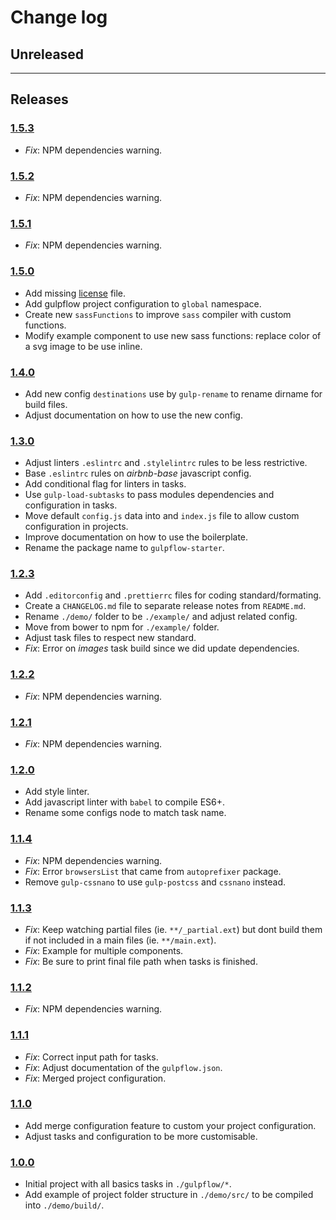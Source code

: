 # Change log

## Unreleased

---

## Releases

### [1.5.3](https://github.com/essomia/gulpflow-starter/compare/1.5.2...1.5.3)

- _Fix_: NPM dependencies warning.

### [1.5.2](https://github.com/essomia/gulpflow-starter/compare/1.5.1...1.5.2)

- _Fix_: NPM dependencies warning.

### [1.5.1](https://github.com/essomia/gulpflow-starter/compare/1.5.0...1.5.1)

- _Fix_: NPM dependencies warning.

### [1.5.0](https://github.com/essomia/gulpflow-starter/compare/1.4.0...1.5.0)

- Add missing [license](./LICENSE) file.
- Add gulpflow project configuration to `global` namespace.
- Create new `sassFunctions` to improve `sass` compiler with custom functions.
- Modify example component to use new sass functions: replace color of a svg image to be use inline.

### [1.4.0](https://github.com/essomia/gulpflow-starter/compare/1.3.0...1.4.0)

- Add new config `destinations` use by `gulp-rename` to rename dirname for build files.
- Adjust documentation on how to use the new config.

### [1.3.0](https://github.com/essomia/gulpflow-starter/compare/1.2.3...1.3.0)

- Adjust linters `.eslintrc` and `.stylelintrc` rules to be less restrictive.
- Base `.eslintrc` rules on _airbnb-base_ javascript config.
- Add conditional flag for linters in tasks.
- Use `gulp-load-subtasks` to pass modules dependencies and configuration in tasks.
- Move default `config.js` data into and `index.js` file to allow custom configuration in projects.
- Improve documentation on how to use the boilerplate.
- Rename the package name to `gulpflow-starter`.

### [1.2.3](https://github.com/essomia/gulpflow-starter/compare/1.2.2...1.2.3)

- Add `.editorconfig` and `.prettierrc` files for coding standard/formating.
- Create a `CHANGELOG.md` file to separate release notes from `README.md`.
- Rename `./demo/` folder to be `./example/` and adjust related config.
- Move from bower to npm for `./example/` folder.
- Adjust task files to respect new standard.
- _Fix_: Error on _images_ task build since we did update dependencies.

### [1.2.2](https://github.com/essomia/gulpflow-starter/compare/1.2.1...1.2.2)

- _Fix_: NPM dependencies warning.

### [1.2.1](https://github.com/essomia/gulpflow-starter/compare/1.2.0...1.2.1)

- _Fix_: NPM dependencies warning.

### [1.2.0](https://github.com/essomia/gulpflow-starter/compare/1.1.4...1.2.0)

- Add style linter.
- Add javascript linter with `babel` to compile ES6+.
- Rename some configs node to match task name.

### [1.1.4](https://github.com/essomia/gulpflow-starter/compare/1.1.3...1.1.4)

- _Fix_: NPM dependencies warning.
- _Fix_: Error `browsersList` that came from `autoprefixer` package.
- Remove `gulp-cssnano` to use `gulp-postcss` and `cssnano` instead.

### [1.1.3](https://github.com/essomia/gulpflow-starter/compare/1.1.2...1.1.3)

- _Fix_: Keep watching partial files (ie. `**/_partial.ext`) but dont build them if not included in a main files (ie. `**/main.ext`).
- _Fix_: Example for multiple components.
- _Fix_: Be sure to print final file path when tasks is finished.

### [1.1.2](https://github.com/essomia/gulpflow-starter/compare/1.1.1...1.1.2)

- _Fix_: NPM dependencies warning.

### [1.1.1](https://github.com/essomia/gulpflow-starter/compare/1.1.0...1.1.1)

- _Fix_: Correct input path for tasks.
- _Fix_: Adjust documentation of the `gulpflow.json`.
- _Fix_: Merged project configuration.

### [1.1.0](https://github.com/essomia/gulpflow-starter/compare/1.0.0...1.1.0)

- Add merge configuration feature to custom your project configuration.
- Adjust tasks and configuration to be more customisable.

### [1.0.0](https://github.com/essomia/gulpflow-starter/tree/1.0.0)

- Initial project with all basics tasks in `./gulpflow/*`.
- Add example of project folder structure in `./demo/src/` to be compiled into `./demo/build/`.
